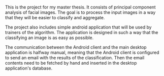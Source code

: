 This is the project for my master thesis. It consists of principal component analysis of facial images. The goal is to process the input images in a way that they will be easier to classify and aggregate.

The project also includes simple android application that will be used by trainers of the algorithm. The application is designed in such a way that the classifying an image is as easy as possible.

The communication between the Android client and the main desktop application is halfway manual, meaning that the Android client is configured to send an email with the results of the classification. Then the email contents need to be fetched by hand and inserted in the desktop application's database.